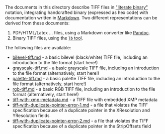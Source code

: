 The documents in this directory describe TIFF files in ["literate binary"][lb]
notation, integrating handcrafted binary (expressed as hex code) with
documentation written in [Markdown][Markdown]. Two different representations can
be derived from these documents:

1. PDF/HTML/Latex ... files, using a Markdown converter like [Pandoc][Pandoc].
2. Binary TIFF files, using the [`lb` tool][lb].

[lb]: https://github.com/marhop/literate-binary
[Markdown]: https://commonmark.org/
[Pandoc]: https://pandoc.org/

The following files are available:

* [bilevel-tiff.md](bilevel-tiff.md) - a basic bilevel (black/white) TIFF file,
  including an introduction to the file format (start here!)
* [grayscale-tiff.md](grayscale-tiff.md) - a basic grayscale TIFF file,
  including an introduction to the file format (alternatively, start here!)
* [palette-tiff.md](palette-tiff.md) - a basic palette TIFF file, including an
  introduction to the file format (alternatively, start here!)
* [rgb-tiff.md](rgb-tiff.md) - a basic RGB TIFF file, including an introduction
  to the file format (alternatively, start here!)
* [tiff-with-xmp-metadata.md](tiff-with-xmp-metadata.md) - a TIFF file with
  embedded XMP metadata
* [tiff-with-duplicate-pointer-error-1.md](tiff-with-duplicate-pointer-error-1.md) -
  a file that violates the TIFF specification because of a duplicate pointer in
  the XResolution and YResolution fields
* [tiff-with-duplicate-pointer-error-2.md](tiff-with-duplicate-pointer-error-2.md) -
  a file that violates the TIFF specification because of a duplicate pointer in
  the StripOffsets field
